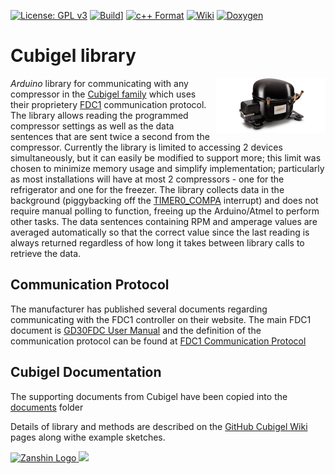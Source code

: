 [![License: GPL v3](https://zanduino.github.io/Badges/GPLv3-blue.svg)](https://www.gnu.org/licenses/gpl-3.0) [![Build](https://github.com/Zanduino/Cubigel/workflows/Build/badge.svg)](https://github.com/Zanduino/Cubigel/workflows/Build/badge.svg)] [![c++ Format](https://github.com/Zanduino/Cubigel/workflows/c++%20Format/badge.svg)](https://github.com/Zanduino/Cubigel/actions?query=workflow%3A%22c%2B%2B+Format%22) [![Wiki](https://zanduino.github.io/Badges/Documentation-Badge.svg)](https://github.com/Zanduino/Cubigel/wiki) [![Doxygen](https://github.com/Zanduino/Cubigel/workflows/Doxygen/badge.svg)](https://Zanduino.github.io/Cubigel/html/index.html)

 # Cubigel library
<img src="https://github.com/SV-Zanshin/Cubigel/blob/master/Images/HuayiCompressor.png" width="175" align="right"/> *Arduino* library for communicating with any compressor in the [Cubigel family](http://www.huayicompressor.es/) which uses their proprietery [FDC1](https://www.sv-zanshin.com/r/manuals/cubigel_fdc1_communication_protocol.pdf) communication protocol. The library allows reading the programmed compressor settings as well as the data sentences that are sent twice a second from the compressor.
Currently the library is limited to accessing 2 devices simultaneously, but it can easily be modified to support more; this limit was chosen to minimize memory usage and simplify implementation; particularly as most installations will have at most 2 compressors - one for the refrigerator and one for the freezer.
The library collects data in the background (piggybacking off the [TIMER0_COMPA](https://learn.adafruit.com/multi-tasking-the-arduino-part-2/timers) interrupt) and does not require manual polling to function, freeing up the Arduino/Atmel to perform other tasks. The data sentences containing RPM and amperage values are averaged automatically so that the correct value since the last reading is always returned regardless of how long it takes between library calls to retrieve the data.

## Communication Protocol
The manufacturer has published several documents regarding communicating with the FDC1 controller on their website. The main FDC1 document is [GD30FDC User Manual](http://www.huayicompressor.es/phocadownload/user-manuals/user_manual_gd30fdc.pdf) and the definition of the communication protocol can be found at [FDC1 Communication Protocol](https://www.sv-zanshin.com/r/manuals/cubigel_fdc1_communication_protocol.pdf)

## Cubigel Documentation
The supporting documents from Cubigel have been copied into the [documents](https://github.com/Zanduino/Cubigel/tree/master/documents) folder

Details of library and methods are described on the [GitHub Cubigel Wiki](https://github.com/SV-Zanshin/Cubigel/wiki) pages along withe example sketches.

[![Zanshin Logo](https://zanduino.github.io/Images/zanshinkanjitiny.gif) <img src="https://zanduino.github.io/Images/zanshintext.gif" width="75"/>](https://www.sv-zanshin.com)
